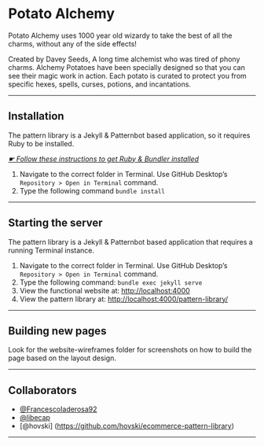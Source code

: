 # Potato Alchemy

Potato Alchemy uses 1000 year old wizardy to take the best of all the charms, without any of the side effects!

Created by Davey Seeds, A long time alchemist who was tired of phony charms. Alchemy Potatoes have been specially designed so that you can see their magic work in action. Each potato is curated to protect you from specific hexes, spells, curses, potions, and incantations.

---

## Installation

The pattern library is a Jekyll & Patternbot based application, so it requires Ruby to be installed.

[*☛ Follow these instructions to get Ruby & Bundler installed*](https://learn-the-web.algonquindesign.ca/courses/web-dev-4/install-more-developer-tools/)

1. Navigate to the correct folder in Terminal. Use GitHub Desktop’s `Repository > Open in Terminal` command.
2. Type the following command `bundle install`

---

## Starting the server

The pattern library is a Jekyll & Patternbot based application that requires a running Terminal instance.

1. Navigate to the correct folder in Terminal. Use GitHub Desktop’s `Repository > Open in Terminal` command.
2. Type the following command: `bundle exec jekyll serve`
3. View the functional website at: [http://localhost:4000](http://localhost:4000)
4. View the pattern library at: [http://localhost:4000/pattern-library/](http://localhost:4000/pattern-library/)

---

## Building new pages

Look for the website-wireframes folder for screenshots on how to build the page based on the layout design.

---

## Collaborators

- [@FrancescoIaderosa92](https://github.com/FrancescoIaderosa92/ecommerce-pattern-library)
- [@libecap](https://github.com/libecap/ecommerce-pattern-library)
- [@hovski] (https://github.com/hovski/ecommerce-pattern-library)


---
